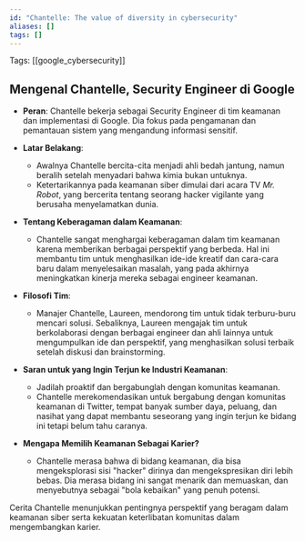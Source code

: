 ```yaml
---
id: "Chantelle: The value of diversity in cybersecurity"
aliases: []
tags: []
---
```


Tags: [[google_cybersecurity]]

## Mengenal Chantelle, Security Engineer di Google

- **Peran**: Chantelle bekerja sebagai Security Engineer di tim keamanan dan implementasi di Google. Dia fokus pada pengamanan dan pemantauan sistem yang mengandung informasi sensitif.

- **Latar Belakang**:
  - Awalnya Chantelle bercita-cita menjadi ahli bedah jantung, namun beralih setelah menyadari bahwa kimia bukan untuknya.
  - Ketertarikannya pada keamanan siber dimulai dari acara TV *Mr. Robot*, yang bercerita tentang seorang hacker vigilante yang berusaha menyelamatkan dunia.

- **Tentang Keberagaman dalam Keamanan**:
  - Chantelle sangat menghargai keberagaman dalam tim keamanan karena memberikan berbagai perspektif yang berbeda. Hal ini membantu tim untuk menghasilkan ide-ide kreatif dan cara-cara baru dalam menyelesaikan masalah, yang pada akhirnya meningkatkan kinerja mereka sebagai engineer keamanan.

- **Filosofi Tim**:
  - Manajer Chantelle, Laureen, mendorong tim untuk tidak terburu-buru mencari solusi. Sebaliknya, Laureen mengajak tim untuk berkolaborasi dengan berbagai engineer dan ahli lainnya untuk mengumpulkan ide dan perspektif, yang menghasilkan solusi terbaik setelah diskusi dan brainstorming.

- **Saran untuk yang Ingin Terjun ke Industri Keamanan**:
  - Jadilah proaktif dan bergabunglah dengan komunitas keamanan.
  - Chantelle merekomendasikan untuk bergabung dengan komunitas keamanan di Twitter, tempat banyak sumber daya, peluang, dan nasihat yang dapat membantu seseorang yang ingin terjun ke bidang ini tetapi belum tahu caranya.

- **Mengapa Memilih Keamanan Sebagai Karier?**
  - Chantelle merasa bahwa di bidang keamanan, dia bisa mengeksplorasi sisi "hacker" dirinya dan mengekspresikan diri lebih bebas. Dia merasa bidang ini sangat menarik dan memuaskan, dan menyebutnya sebagai "bola kebaikan" yang penuh potensi.

Cerita Chantelle menunjukkan pentingnya perspektif yang beragam dalam keamanan siber serta kekuatan keterlibatan komunitas dalam mengembangkan karier.
